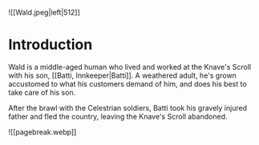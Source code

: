 ![[Wald.jpeg|left|512]]

# Introduction
Wald is a middle-aged human who lived and worked at the Knave's Scroll with his son, [[Batti, Innkeeper|Batti]]. A weathered adult, he's grown accustomed to what his customers demand of him, and does his best to take care of his son.

After the brawl with the Celestrian soldiers, Batti took his gravely injured father and fled the country, leaving the Knave's Scroll abandoned.

![[pagebreak.webp]]